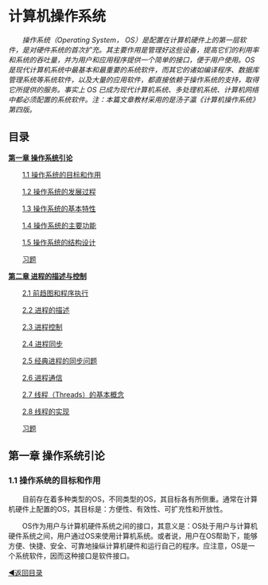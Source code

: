 # 计算机操作系统
&emsp;&emsp;*操作系统（Operating System， OS）是配置在计算机硬件上的第一层软件，是对硬件系统的首次扩充。其主要作用是管理好这些设备，提高它们的利用率和系统的吞吐量，并为用户和应用程序提供一个简单的接口，便于用户使用。OS 是现代计算机系统中最基本和最重要的系统软件，而其它的诸如编译程序、数据库管理系统等系统软件，以及大量的应用软件，都直接依赖于操作系统的支持，取得它所提供的服务。事实上 OS 已成为现代计算机系统、多处理机系统、计算机网络中都必须配置的系统软件。注：本篇文章教材采用的是汤子瀛《计算机操作系统》第四版。*

## 目录

**[第一章 操作系统引论](#1)**
  
  &emsp;&emsp;[1.1 操作系统的目标和作用](#1.1)
  
  &emsp;&emsp;[1.2 操作系统的发展过程](#1.2)
  
  &emsp;&emsp;[1.3 操作系统的基本特性](#1.3)
  
  &emsp;&emsp;[1.4 操作系统的主要功能](#1.4)
  
  &emsp;&emsp;[1.5 操作系统的结构设计](#1.5)
  
  &emsp;&emsp;[习题](#1.exercise)
  
**[第二章 进程的描述与控制](#2)**

  &emsp;&emsp;[2.1 前趋图和程序执行](#2.1)
  
  &emsp;&emsp;[2.2 进程的描述](#2.2)
  
  &emsp;&emsp;[2.3 进程控制](#2.3)
  
  &emsp;&emsp;[2.4 进程同步](#2.4)
  
  &emsp;&emsp;[2.5 经典进程的同步问题](#2.5)
  
  &emsp;&emsp;[2.6 进程通信](#2.6)
  
  &emsp;&emsp;[2.7 线程（Threads）的基本概念](#2.7)
  
  &emsp;&emsp;[2.8 线程的实现](#2.8)
  
  &emsp;&emsp;[习题](#2.exercise)
  
<a name="1"> </a>
## 第一章 操作系统引论
### 1.1 操作系统的目标和作用
&emsp;&emsp;目前存在着多种类型的OS，不同类型的OS，其目标各有所侧重。通常在计算机硬件上配置的OS，其目标是：方便性、有效性、可扩充性和开放性。

&emsp;&emsp;OS作为用户与计算机硬件系统之间的接口，其意义是：OS处于用户与计算机硬件系统之间，用户通过OS来使用计算机系统。或者说，用户在OS帮助下，能够方便、快捷、安全、可靠地操纵计算机硬件和运行自己的程序。应注意，OS是一个系统软件，因而这种接口是软件接口。

[◀返回目录](#目录)
